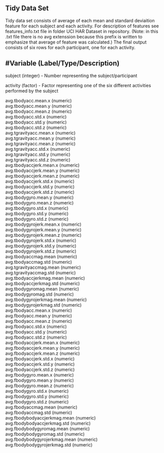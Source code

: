 Tidy Data Set 
------------------------------------------------------------------------------------------------

Tidy data set consists of average of each mean and standard deviaition feature for each subject and each activity. 
For description of features see features_info.txt file in folder UCI HAR Dataset in repository.
(Note: in this .txt file there is no avg extenssion because this prefix is written to emphasize that average of feature was calculated.)
The final output consists of six rows for each participant, one for each activity.


#Variable (Label/Type/Description)
------------------------------------------------------------------------------------------------
subject (integer) - Number representing the subject/participant

activity (factor) - Factor representing one of the six different activities performed by the subject

avg.tbodyacc.mean.x (numeric)     
avg.tbodyacc.mean.y (numeric)     
avg.tbodyacc.mean.z (numeric)     
avg.tbodyacc.std.x  (numeric)    
avg.tbodyacc.std.y (numeric)     
avg.tbodyacc.std.z (numeric)    
avg.tgravityacc.mean.x (numeric)     
avg.tgravityacc.mean.y (numeric)     
avg.tgravityacc.mean.z (numeric)     
avg.tgravityacc.std.x (numeric)    
avg.tgravityacc.std.y (numeric)     
avg.tgravityacc.std.z  (numeric)     
avg.tbodyaccjerk.mean.x (numeric)    
avg.tbodyaccjerk.mean.y (numeric)     
avg.tbodyaccjerk.mean.z (numeric)     
avg.tbodyaccjerk.std.x  (numeric)     
avg.tbodyaccjerk.std.y (numeric)    
avg.tbodyaccjerk.std.z  (numeric)    
avg.tbodygyro.mean.y (numeric)     
avg.tbodygyro.mean.z (numeric)     
avg.tbodygyro.std.x (numeric)    
avg.tbodygyro.std.y  (numeric)     
avg.tbodygyro.std.z (numeric)     
avg.tbodygyrojerk.mean.x (numeric)    
avg.tbodygyrojerk.mean.y (numeric)     
avg.tbodygyrojerk.mean.z  (numeric)     
avg.tbodygyrojerk.std.x (numeric)     
avg.tbodygyrojerk.std.y  (numeric)     
avg.tbodygyrojerk.std.z (numeric)     
avg.tbodyaccmag.mean (numeric)     
avg.tbodyaccmag.std (numeric)     
avg.tgravityaccmag.mean (numeric)     
avg.tgravityaccmag.std (numeric)    
avg.tbodyaccjerkmag.mean (numeric)     
avg.tbodyaccjerkmag.std (numeric)    
avg.tbodygyromag.mean (numeric)     
avg.tbodygyromag.std (numeric)     
avg.tbodygyrojerkmag.mean (numeric)     
avg.tbodygyrojerkmag.std (numeric)     
avg.fbodyacc.mean.x (numeric)     
avg.fbodyacc.mean.y (numeric)     
avg.fbodyacc.mean.z (numeric)    
avg.fbodyacc.std.x (numeric)    
avg.fbodyacc.std.y (numeric)     
avg.fbodyacc.std.z (numeric)     
avg.fbodyaccjerk.mean.x (numeric)    
avg.fbodyaccjerk.mean.y (numeric)     
avg.fbodyaccjerk.mean.z (numeric)     
avg.fbodyaccjerk.std.x (numeric)    
avg.fbodyaccjerk.std.y (numeric)     
avg.fbodyaccjerk.std.z (numeric)     
avg.fbodygyro.mean.x (numeric)     
avg.fbodygyro.mean.y (numeric)     
avg.fbodygyro.mean.z (numeric)     
avg.fbodygyro.std.x (numeric)     
avg.fbodygyro.std.y (numeric)     
avg.fbodygyro.std.z  (numeric)     
avg.fbodyaccmag.mean (numeric)    
avg.fbodyaccmag.std (numeric)     
avg.fbodybodyaccjerkmag.mean (numeric)     
avg.fbodybodyaccjerkmag.std (numeric)     
avg.fbodybodygyromag.mean (numeric)     
avg.fbodybodygyromag.std (numeric)     
avg.fbodybodygyrojerkmag.mean (numeric)     
avg.fbodybodygyrojerkmag.std (numeric)